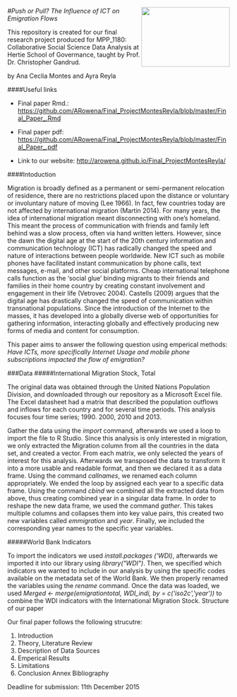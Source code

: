 ﻿
[<img src="https://www.hertie-school.org/uploads/pics/HSG_Logo_rgb_33c6f5.jpg" align="right" height="135" width ="200"/>](http://www.hertie-school.org/)
<i>
#Push or Pull? The Influence of ICT on Emigration Flows
</i>

This repository is created for our final research project produced for MPP_1180: Collaborative Social Science Data Analysis at Hertie School of Govermance, taught by Prof. Dr. Christopher Gandrud. 

by Ana Ceclia Montes and Ayra Reyla

####Useful links 

- Final paper Rmd.: https://github.com/ARowena/Final_ProjectMontesReyla/blob/master/Final_Paper_.Rmd
- Final paper pdf: https://github.com/ARowena/Final_ProjectMontesReyla/blob/master/Final_Paper_.pdf

- Link to our website: http://arowena.github.io/Final_ProjectMontesReyla/ 

####Intoduction

Migration is broadly defined as a permanent or semi-permanent relocation of residence, there are no restrictions placed upon the distance or voluntary or involuntary nature of moving (Lee 1966). In fact, few countries today are not affected by international migration (Martin 2014). For many years, the idea of international migration meant disconnecting with one’s homeland. This meant the process of communication with friends and family left behind was a slow process, often via hand written letters. However, since the dawn the digital age at the start of the 20th century information and communication technology (ICT) has radically changed the speed and nature of interactions between people worldwide. New ICT such as mobile phones have facilitated instant communication by phone calls, text messages, e-mail, and other social platforms. Cheap international telephone calls function as the ‘social glue’ binding migrants to their friends and families in their home country by creating constant involvement and engagement in their life (Vetrovec 2004). Castells (2009) argues that the digital age has drastically changed the speed of communication within transnational populations. Since the introduction of the Internet to the masses, it has developed into a globally diverse web of opportunities for gathering information, interacting globally and effectively producing new forms of media and content for consumption.

This paper aims to answer the following question using emperical methods: <i> Have ICTs, more specifically Internet Usage and mobile phone subscriptions impacted the flow of emigration?</i>

###Data 
#####International Migration Stock, Total

The original data was obtained through the United Nations Population Division, and downloaded through our repository as a Microsoft Excel file. The Excel datasheet had a matrix that described the population outflows and inflows for each country and for several time periods. This analysis focuses four time series; 1990. 2000, 2010 and 2013. 

Gather the data using the *import* command, afterwards we used a loop to import the file to R Studio. Since this analysis is only interested in migration, we only extracted the Migration column from all the countries in the data set, and created a vector. From each matrix, we only selected the years of interest for this analysis. Afterwards we transposed the data to transform it into a more usable and readable format, and then we declared it as a data frame. Using the command *callnames*, we renamed each column appropriately. We ended the loop by assigned each year to a specific data frame. Using the command *cbind* we combined all the extracted data from above, thus creating combined year in a singular data frame. In order to reshape the new data frame, we used the command *gather*. This takes multiple columns and collapses them into key value pairs, this created two new variables called _emmigration_ and _year_. Finally, we included the corresponding year names to the specific year variables. 

#####World Bank Indicators

To import the indicators we used *install.packages ('WDI)*, afterwards we imported it into our library using *library("WDI")*. Then, we specified which indicators we wanted to include in our analysis by using the specific codes available on the metadata set of the World Bank. We then properly renamed the variables using the *rename* command. Once the data was loaded, we used *Merged <- merge(emigrationtotal, WDI_indi, by = c('iso2c','year'))* to combine the WDI indicators with the International Migration Stock.
Structure of our paper

Our final paper follows the following strucutre:

1. Introduction
2. Theory, Literature Review
3. Description of Data Sources
4. Emperical Results 
5. Limitations
6. Conclusion
Annex Bibliography


Deadline for submission: 11th December 2015

